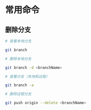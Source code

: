 # 常用命令

## 删除分支

``` bash
# 查看本地分支

git branch

# 删除本地分支

git branch -d <branchName>

# 查看分支（本地和远程）

git branch -a

# 删除远程分支

git push origin --delete <branchName>
```

